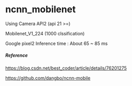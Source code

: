 # ncnn_mobilenet

Using Camera API2 (api 21 >=)

Mobilenet_V1_224 (1000 clssification)

Google pixel2 Inference time : About 65 ~ 85 ms

##### Reference

https://blog.csdn.net/best_coder/article/details/76201275

https://github.com/dangbo/ncnn-mobile
